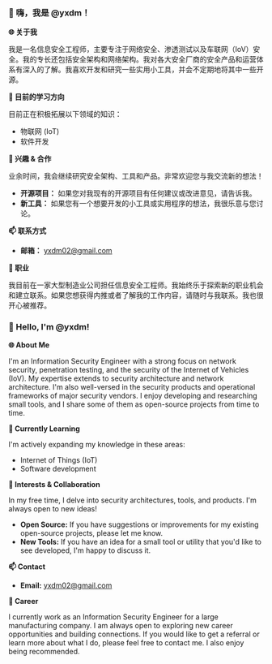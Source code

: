 ### 👋 嗨，我是 @yxdm！

**🌐 关于我**

我是一名信息安全工程师，主要专注于网络安全、渗透测试以及车联网（IoV）安全。我的专长还包括安全架构和网络架构。我对各大安全厂商的安全产品和运营体系有深入的了解。我喜欢开发和研究一些实用小工具，并会不定期地将其中一些开源。

**🌱 目前的学习方向**

目前正在积极拓展以下领域的知识：

*   物联网 (IoT)
*   软件开发

**🚀 兴趣 & 合作**

业余时间，我会继续研究安全架构、工具和产品。非常欢迎您与我交流新的想法！

*   **开源项目：** 如果您对我现有的开源项目有任何建议或改进意见，请告诉我。
*   **新工具：** 如果您有一个想要开发的小工具或实用程序的想法，我很乐意与您讨论。

**📫 联系方式**

*   **邮箱：** yxdm02@gmail.com

**💼 职业**

我目前在一家大型制造业公司担任信息安全工程师。我始终乐于探索新的职业机会和建立联系。如果您想获得内推或者了解我的工作内容，请随时与我联系。我也很开心被推荐。

### 👋 Hello, I'm @yxdm!

**🌐 About Me**

I'm an Information Security Engineer with a strong focus on network security, penetration testing, and the security of the Internet of Vehicles (IoV). My expertise extends to security architecture and network architecture. I'm also well-versed in the security products and operational frameworks of major security vendors. I enjoy developing and researching small tools, and I share some of them as open-source projects from time to time.

**🌱 Currently Learning**

I'm actively expanding my knowledge in these areas:

*   Internet of Things (IoT)
*   Software development

**🚀 Interests & Collaboration**

In my free time, I delve into security architectures, tools, and products.  I'm always open to new ideas!

*   **Open Source:** If you have suggestions or improvements for my existing open-source projects, please let me know.
*   **New Tools:** If you have an idea for a small tool or utility that you'd like to see developed, I'm happy to discuss it.

**📫 Contact**

*   **Email:** yxdm02@gmail.com

**💼 Career**

I currently work as an Information Security Engineer for a large manufacturing company. I am always open to exploring new career opportunities and building connections. If you would like to get a referral or learn more about what I do, please feel free to contact me. I also enjoy being recommended.

